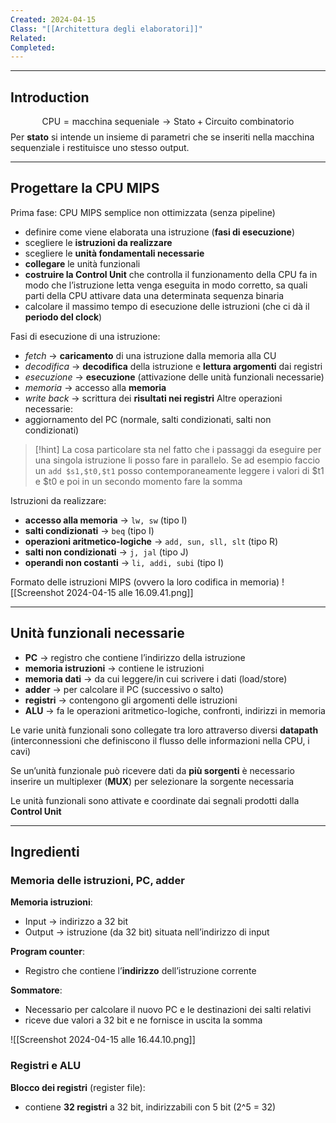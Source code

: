 ```yaml
---
Created: 2024-04-15
Class: "[[Architettura degli elaboratori]]"
Related: 
Completed:
---
```

---
## Introduction
$$
\text{CPU} = \text{macchina sequeniale} \to \text{Stato}+\text{Circuito combinatorio}
$$
Per **stato** si intende un insieme di parametri che se inseriti nella macchina sequenziale i restituisce uno stesso output.

---
## Progettare la CPU MIPS
Prima fase: CPU MIPS semplice non ottimizzata (senza pipeline)
- definire come viene elaborata una istruzione (**fasi di esecuzione**)
- scegliere le **istruzioni da realizzare**
- scegliere le **unità fondamentali necessarie**
- **collegare** le unità funzionali
- **costruire la Control Unit** che controlla il funzionamento della CPU
	fa in modo che l’istruzione letta venga eseguita in modo corretto, sa quali parti della CPU attivare data una determinata sequenza binaria
- calcolare il massimo tempo di esecuzione delle istruzioni (che ci dà il **periodo del clock**)

Fasi di esecuzione di una istruzione:
- *fetch* → **caricamento** di una istruzione dalla memoria alla CU
- *decodifica* → **decodifica** della istruzione e **lettura argomenti** dai registri
- *esecuzione* → **esecuzione** (attivazione delle unità funzionali necessarie)
- *memoria* → accesso alla **memoria**
- *write back* → scrittura dei **risultati nei registri**
Altre operazioni necessarie:
- aggiornamento del PC (normale, salti condizionati, salti non condizionati)

> [!hint]
> La cosa particolare sta nel fatto che i passaggi da eseguire per una singola istruzione li posso fare in parallelo. Se ad esempio faccio un `add $s1,$t0,$t1` posso contemporaneamente leggere i valori di $t1 e $t0 e poi in un secondo momento fare la somma

Istruzioni da realizzare:
- **accesso alla memoria** → `lw, sw` (tipo I)
- **salti condizionati** → `beq` (tipo I)
- **operazioni aritmetico-logiche** → `add, sun, sll, slt` (tipo R)
- **salti non condizionati** → `j, jal` (tipo J)
- **operandi non costanti** → `li, addi, subi` (tipo I)

Formato delle istruzioni MIPS (ovvero la loro codifica in memoria)
![[Screenshot 2024-04-15 alle 16.09.41.png]]

---
## Unità funzionali necessarie
- **PC** → registro che contiene l’indirizzo della istruzione
- **memoria istruzioni** → contiene le istruzioni
- **memoria dati** → da cui leggere/in cui scrivere i dati (load/store)
- **adder** → per calcolare il PC (successivo o salto)
- **registri** → contengono gli argomenti delle istruzioni
- **ALU** → fa le operazioni aritmetico-logiche, confronti, indirizzi in memoria

Le varie unità funzionali sono collegate tra loro attraverso diversi **datapath** (interconnessioni che definiscono il flusso delle informazioni nella CPU, i cavi)

Se un’unità funzionale può ricevere dati da **più sorgenti** è necessario inserire un multiplexer (**MUX**) per selezionare la sorgente necessaria

Le unità funzionali sono attivate e coordinate dai segnali prodotti dalla **Control Unit**

---
## Ingredienti
### Memoria delle istruzioni, PC, adder

**Memoria istruzioni**:
- Input → indirizzo a 32 bit
- Output → istruzione (da 32 bit) situata nell’indirizzo di input

**Program counter**:
- Registro che contiene l’**indirizzo** dell’istruzione corrente

**Sommatore**:
- Necessario per calcolare il nuovo PC e le destinazioni dei salti relativi
- riceve due valori a 32 bit e ne fornisce in uscita la somma

![[Screenshot 2024-04-15 alle 16.44.10.png]]

### Registri e ALU

**Blocco dei registri** (register file):
- contiene **32 registri** a 32 bit, indirizzabili con 5 bit (2^5 = 32)